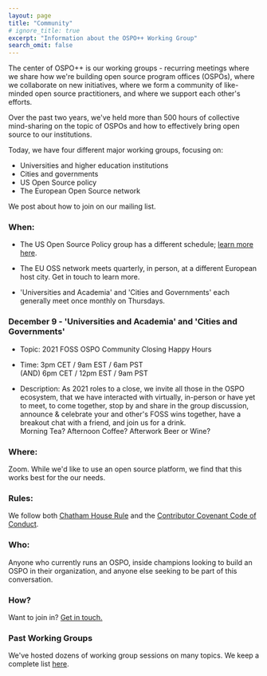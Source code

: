 ```yaml
---
layout: page
title: "Community"
# ignore_title: true
excerpt: "Information about the OSPO++ Working Group"
search_omit: false
---
```


The center of OSPO++ is our working groups - recurring meetings where we share how we're building open source program offices (OSPOs), where we collaborate on new initiatives, where we form a community of like-minded open source practitioners, and where we support each other's efforts.

Over the past two years, we've held more than 500 hours of collective mind-sharing on the topic of OSPOs and how to effectively bring open source to our institutions.

Today, we have four different major working groups, focusing on:

- Universities and higher education institutions
- Cities and governments
- US Open Source policy
- The European Open Source network

We post about how to join on our mailing list.

### When:

- The US Open Source Policy group has a different schedule; [learn more here](/policyroundtable).

- The EU OSS network meets quarterly, in person, at a different European host city. Get in touch to learn more.

- 'Universities and Academia' and 'Cities and Governments' each generally meet once monthly on Thursdays. 

### December 9 - 'Universities and Academia' and 'Cities and Governments'
  - Topic:  2021 FOSS OSPO Community Closing Happy Hours
  - Time:   3pm CET / 9am EST / 6am PST     
          (AND)
          6pm CET / 12pm EST / 9am PST
        
  - Description:   As 2021 roles to a close, we invite all those in the OSPO ecosystem, that we have interacted with virtually, in-person or have yet to meet, to come together, stop by and share in the group discussion, announce & celebrate your and other's FOSS wins together, have a breakout chat with a friend, and join us for a drink.   
                Morning Tea?
                Afternoon Coffee?
                Afterwork Beer or Wine?

### Where:

Zoom. While we'd like to use an open source platform, we find that this works best for the our needs.

### Rules:

We follow both [Chatham House Rule](https://en.wikipedia.org/wiki/Chatham_House_Rule) and the [Contributor Covenant Code of Conduct](https://www.contributor-covenant.org/).

### Who:

Anyone who currently runs an OSPO, inside champions looking to build an OSPO in their organization, and anyone else seeking to be part of this conversation.

### How?

Want to join in? <a href="mailto:info@mosslabs.io">Get in touch.</a>

### Past Working Groups

We've hosted dozens of working group sessions on many topics. We keep a complete list [here](/past-working-groups).
